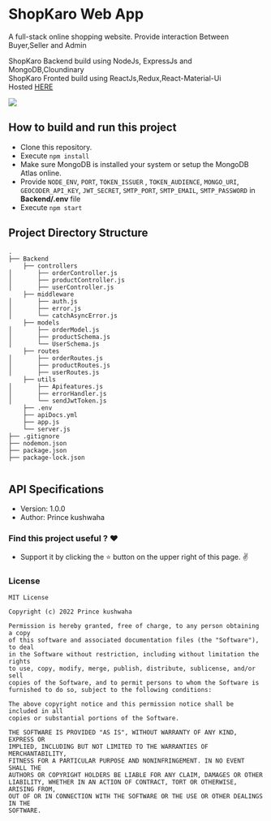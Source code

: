 # ShopKaro Web App
A full-stack online shopping website. Provide interaction Between Buyer,Seller and Admin


ShopKaro Backend build using NodeJs, ExpressJs and MongoDB,Cloundinary
<br>
ShopKaro Fronted build using ReactJs,Redux,React-Material-Ui
<br>
Hosted [HERE](https://angry-baseball-cap-jay.cyclic.app/)

![](github_assets/banner.png)

## How to build and run this project
* Clone this repository.
* Execute `npm install`
* Make sure MongoDB is installed your system or setup the MongoDB Atlas online.
* Provide ```NODE_ENV```, ```PORT```, ```TOKEN_ISSUER``` , ```TOKEN_AUDIENCE```, ```MONGO_URI```, ```GEOCODER_API_KEY```, ```JWT_SECRET```, ```SMTP_PORT```, ```SMTP_EMAIL```, ```SMTP_PASSWORD``` in **Backend/.env** file
* Execute `npm start`

 ## Project Directory Structure
```
.
├── Backend
    ├── controllers
│       ├── orderController.js
│       ├── productController.js
│       ├── userController.js
    ├── middleware
│       ├── auth.js
│       ├── error.js
│       └── catchAsyncError.js
    ├── models
│       ├── orderModel.js
│       ├── productSchema.js
│       └── UserSchema.js
    ├── routes
│       ├── orderRoutes.js
│       ├── productRoutes.js
│       ├── userRoutes.js
    ├── utils
│       ├── Apifeatures.js
│       ├── errorHandler.js
│       └── sendJwtToken.js
    ├── .env
    ├── apiDocs.yml
    ├── app.js
    └── server.js
├── .gitignore
├── nodemon.json
├── package.json
├── package-lock.json


```
## API Specifications

- Version: 1.0.0
- Author: Prince kushwaha

### Find this project useful ? :heart:
* Support it by clicking the :star: button on the upper right of this page. :v:

### License
```
MIT License

Copyright (c) 2022 Prince kushwaha

Permission is hereby granted, free of charge, to any person obtaining a copy
of this software and associated documentation files (the "Software"), to deal
in the Software without restriction, including without limitation the rights
to use, copy, modify, merge, publish, distribute, sublicense, and/or sell
copies of the Software, and to permit persons to whom the Software is
furnished to do so, subject to the following conditions:

The above copyright notice and this permission notice shall be included in all
copies or substantial portions of the Software.

THE SOFTWARE IS PROVIDED "AS IS", WITHOUT WARRANTY OF ANY KIND, EXPRESS OR
IMPLIED, INCLUDING BUT NOT LIMITED TO THE WARRANTIES OF MERCHANTABILITY,
FITNESS FOR A PARTICULAR PURPOSE AND NONINFRINGEMENT. IN NO EVENT SHALL THE
AUTHORS OR COPYRIGHT HOLDERS BE LIABLE FOR ANY CLAIM, DAMAGES OR OTHER
LIABILITY, WHETHER IN AN ACTION OF CONTRACT, TORT OR OTHERWISE, ARISING FROM,
OUT OF OR IN CONNECTION WITH THE SOFTWARE OR THE USE OR OTHER DEALINGS IN THE
SOFTWARE.
```
